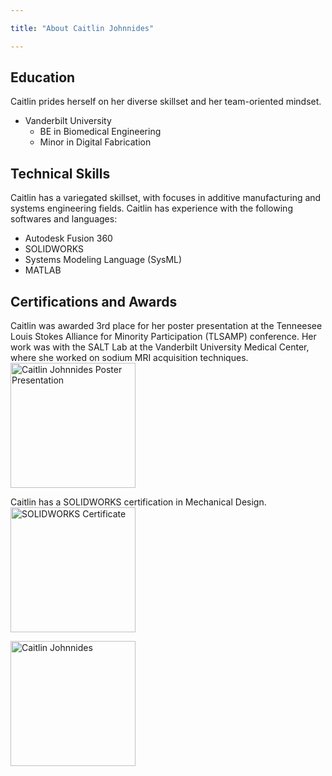 ```yaml
---

title: "About Caitlin Johnnides"

---
```


## Education

Caitlin prides herself on her diverse skillset and her team-oriented mindset.  

* Vanderbilt University
  * BE in Biomedical Engineering
  * Minor in Digital Fabrication

## Technical Skills

Caitlin has a variegated skillset, with focuses in additive manufacturing and systems engineering fields. Caitlin has experience with the following softwares and languages:

* Autodesk Fusion 360
* SOLIDWORKS
* Systems Modeling Language (SysML)
* MATLAB

## Certifications and Awards

Caitlin was awarded 3rd place for her poster presentation at the Tenneesee Louis Stokes Alliance for Minority Participation (TLSAMP) conference. Her work was with the SALT Lab at the Vanderbilt University Medical Center, where she worked on sodium MRI acquisition techniques.
<img src="/assets/img
/IMG_3317.jpg" alt="Caitlin Johnnides Poster Presentation" style="width:200px;"/>

Caitlin has a SOLIDWORKS certification in Mechanical Design.
<img src="/assets/img
/Certificate_C-E9H3G64NJR.pdf" alt="SOLIDWORKS Certificate" style="width:200px;"/>

<img src="/assets/img
/74388C17-96CE-4F06-AA22-392670C9C656.jpg" alt="Caitlin Johnnides" style="width:200px;"/>
